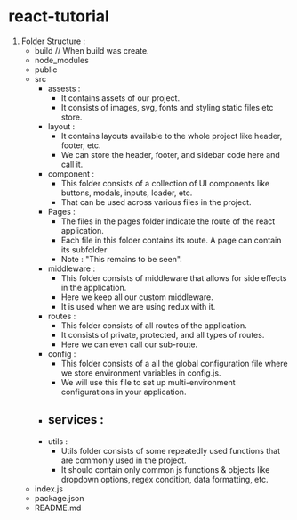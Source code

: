 # react-tutorial

1. Folder Structure :
   - build // When build was create.
   - node_modules
   - public
   - src
     - assests :
       - It contains assets of our project.
       - It consists of images, svg, fonts and styling static files etc store.
     - layout :
       - It contains layouts available to the whole project like header, footer, etc.
       - We can store the header, footer, and sidebar code here and call it.
     - component :
       - This folder consists of a collection of UI components like buttons, modals, inputs, loader, etc.
       - That can be used across various files in the project.
     - Pages :
       - The files in the pages folder indicate the route of the react application.
       - Each file in this folder contains its route. A page can contain its subfolder
       - Note : "This remains to be seen".
     - middleware :
       - This folder consists of middleware that allows for side effects in the application.
       - Here we keep all our custom middleware.
       - It is used when we are using redux with it.
     - routes :
       - This folder consists of all routes of the application.
       - It consists of private, protected, and all types of routes.
       - Here we can even call our sub-route.
     - config :
       - This folder consists of a all the global configuration file where we store environment variables in config.js.
       - We will use this file to set up multi-environment configurations in your application.
     - services :
       -
     - utils :
       - Utils folder consists of some repeatedly used functions that are commonly used in the project.
       - It should contain only common js functions & objects like dropdown options, regex condition, data formatting, etc.
   - index.js
   - package.json
   - README.md
